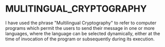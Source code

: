 MULITINGUAL_CRYPTOGRAPHY
========================

I have used the phrase "Multilingual Cryptography" to refer to computer programs which permit the users to send their message in one or more languages, where the language can be selected dynamically, either at the time of invocation of the program or subsequently during its execution.
